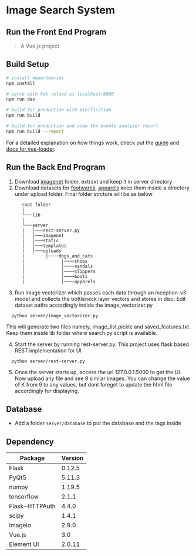 # Image Search System

## Run the Front End Program

> A Vue.js project

## Build Setup

``` bash
# install dependencies
npm install

# serve with hot reload at localhost:8080
npm run dev

# build for production with minification
npm run build

# build for production and view the bundle analyzer report
npm run build --report
```

For a detailed explanation on how things work, check out the [guide](http://vuejs-templates.github.io/webpack/) and [docs for vue-loader](http://vuejs.github.io/vue-loader).

## Run the Back End Program

1. Download [imagenet](https://drive.google.com/open?id=1UOyZ8166qM3SzxGvaUeWpBzSUfoQLUjJ) folder, extraxt and keep it in server directory
2. Download datasets for [footwares](http://vision.cs.utexas.edu/projects/finegrained/utzap50k/), [apparels](http://mmlab.ie.cuhk.edu.hk/projects/DeepFashion/InShopRetrieval.html) keep them inside a directory under upload folder. Final folder strcture will be as below

```
      root folder  
      │
      └───lib
      │   
      └───server
      |   │───rest-server.py
      |   │───imagenet
      |   │───static
      |   │───templates
      |   │───uploads
      |        │────dogs_and_cats
      |              │────shoes
      |              │────sandals
      |              │────slippers
      |              │────boots
      |              │────apparels
```

3. Run image vectorizer which passes each data through an inception-v3 model and collects the bottleneck layer vectors and stores in disc. Edit dataset paths accordingly indide the image_vectorizer.py

```
  python server/image_vectorizer.py 
```

   This will generate two files namely, image_list.pickle and saved_features.txt. Keep them inside lib folder where search.py script is available.

4. Start the server by running rest-server.py. This project uses flask based REST implementation for UI

```
  python server/rest-server.py 
```

5. Once the server starts up, access the url 127.0.0.1:5000 to get the UI. Now upload any file and see 9 similar images. You can change the value of K from 9 to any values, but dont foreget to update the html file accordingly for displaying.

## Database

- Add a folder `server/database` to put the database and the tags inside

## Dependency

| Package        | Version |
| -------------- | ------- |
| Flask          | 0.12.5  |
| PyQt5          | 5.11.3  |
| numpy          | 1.19.5  |
| tensorflow     | 2.1.1   |
| Flask-HTTPAuth | 4.4.0   |
| scipy          | 1.4.1   |
| imageio        | 2.9.0   |
| Vue.js         | 3.0     |
| Element UI     | 2.0.11  |